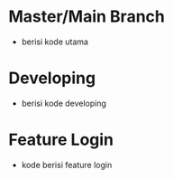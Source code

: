 # Master/Main Branch

- berisi kode utama

# Developing

- berisi kode developing

# Feature Login

- kode berisi feature login
